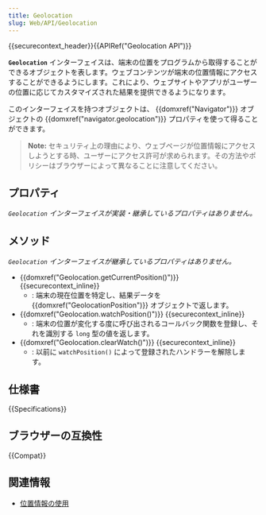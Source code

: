 ```yaml
---
title: Geolocation
slug: Web/API/Geolocation
---
```

{{securecontext_header}}{{APIRef("Geolocation API")}}

**`Geolocation`** インターフェイスは、端末の位置をプログラムから取得することができるオブジェクトを表します。ウェブコンテンツが端末の位置情報にアクセスすることができるようにします。これにより、ウェブサイトやアプリがユーザーの位置に応じてカスタマイズされた結果を提供できるようになります。

このインターフェイスを持つオブジェクトは、 {{domxref("Navigator")}} オブジェクトの {{domxref("navigator.geolocation")}} プロパティを使って得ることができます。

> **Note:** セキュリティ上の理由により、ウェブページが位置情報にアクセスしようとする時、ユーザーにアクセス許可が求められます。その方法やポリシーはブラウザーによって異なることに注意してください。

## プロパティ

_`Geolocation` インターフェイスが実装・継承しているプロパティはありません。_

## メソッド

_`Geolocation` インターフェイスが継承しているプロパティはありません。_

- {{domxref("Geolocation.getCurrentPosition()")}} {{securecontext_inline}}
  - : 端末の現在位置を特定し、結果データを {{domxref("GeolocationPosition")}} オブジェクトで返します。
- {{domxref("Geolocation.watchPosition()")}} {{securecontext_inline}}
  - : 端末の位置が変化する度に呼び出されるコールバック関数を登録し、それを識別する `long` 型の値を返します。
- {{domxref("Geolocation.clearWatch()")}} {{securecontext_inline}}
  - : 以前に `watchPosition()` によって登録されたハンドラーを解除します。

## 仕様書

{{Specifications}}

## ブラウザーの互換性

{{Compat}}

## 関連情報

- [位置情報の使用](/ja/docs/Web/API/Geolocation_API/Using_the_Geolocation_API)
